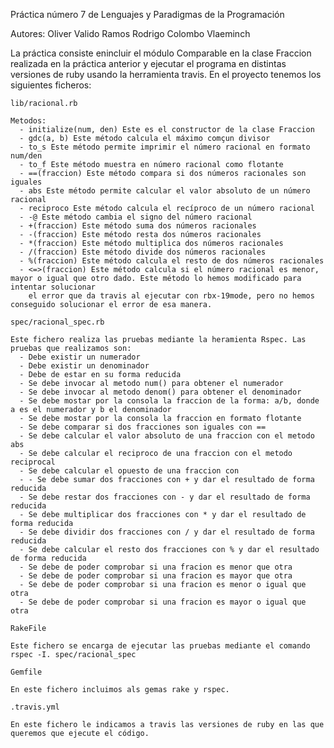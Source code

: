 
Práctica número 7 de Lenguajes y Paradigmas de la Programación

Autores: Oliver Valido Ramos Rodrigo Colombo Vlaeminch

La práctica consiste enincluir el módulo Comparable en la clase Fraccion realizada en la práctica anterior y ejecutar el programa en distintas versiones
de ruby usando la herramienta travis.
En el proyecto tenemos los siguientes ficheros:

    lib/racional.rb

    Metodos:
      - initialize(num, den) Este es el constructor de la clase Fraccion 
      - gdc(a, b) Este método calcula el máximo comçun divisor 
      - to_s Este método permite imprimir el número racional en formato num/den 
      - to_f Este método muestra en número racional como flotante 
      - ==(fraccion) Este método compara si dos números racionales son iguales 
      - abs Este método permite calcular el valor absoluto de un número racional 
      - reciproco Este método calcula el recíproco de un número racional 
      - -@ Este método cambia el signo del número racional 
      - +(fraccion) Este método suma dos números racionales 
      - -(fraccion) Este método resta dos números racionales 
      - *(fraccion) Este método multiplica dos números racionales 
      - /(fraccion) Este método divide dos números racionales 
      - %(fraccion) Este método calcula el resto de dos números racionales 
      - <=>(fraccion) Este método calcula si el número racional es menor, mayor o igual que otro dado. Este método lo hemos modificado para intentar solucionar
        el error que da travis al ejecutar con rbx-19mode, pero no hemos conseguido solucionar el error de esa manera. 

    spec/racional_spec.rb

    Este fichero realiza las pruebas mediante la heramienta Rspec. Las pruebas que realizamos son: 
      - Debe existir un numerador 
      - Debe existir un denominador 
      - Debe de estar en su forma reducida 
      - Se debe invocar al metodo num() para obtener el numerador 
      - Se debe invocar al metodo denom() para obtener el denominador 
      - Se debe mostar por la consola la fraccion de la forma: a/b, donde a es el numerador y b el denominador 
      - Se debe mostar por la consola la fraccion en formato flotante 
      - Se debe comparar si dos fracciones son iguales con == 
      - Se debe calcular el valor absoluto de una fraccion con el metodo abs 
      - Se debe calcular el reciproco de una fraccion con el metodo reciprocal 
      - Se debe calcular el opuesto de una fraccion con 
      - - Se debe sumar dos fracciones con + y dar el resultado de forma reducida 
      - Se debe restar dos fracciones con - y dar el resultado de forma reducida 
      - Se debe multiplicar dos fracciones con * y dar el resultado de forma reducida 
      - Se debe dividir dos fracciones con / y dar el resultado de forma reducida 
      - Se debe calcular el resto dos fracciones con % y dar el resultado de forma reducida 
      - Se debe de poder comprobar si una fracion es menor que otra 
      - Se debe de poder comprobar si una fracion es mayor que otra 
      - Se debe de poder comprobar si una fracion es menor o igual que otra 
      - Se debe de poder comprobar si una fracion es mayor o igual que otra

    RakeFile

    Este fichero se encarga de ejecutar las pruebas mediante el comando rspec -I. spec/racional_spec
   
    Gemfile

    En este fichero incluimos als gemas rake y rspec.

    .travis.yml

    En este fichero le indicamos a travis las versiones de ruby en las que queremos que ejecute el código.
